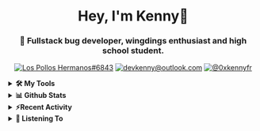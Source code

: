 <div align="center">
<h1> Hey, I'm Kenny👋 </h1>
<h3> 🐛 Fullstack bug developer, wingdings enthusiast and high school student. </h3>

[![Los Pollos Hermanos#6843](https://img.shields.io/badge/Lumpy%236843-5865F2?logo=discord&logoColor=ffffff)](https://discordapp.com/users/717974888844886117)
[![devkenny@outlook.com](https://img.shields.io/badge/devkenny%40outlook.com-0078d4?logo=Microsoft+Outlook&logoColor=ffffff)](mailto:devkenny@outlook.com)
[![@0xkennyfr](https://img.shields.io/badge/%400xkennyfr-1DA1F2?logo=twitter&logoColor=white)](https://)

</div>
<details>
 <summary> <b>🛠️ My Tools</b></summary>

[![My Skills](https://skillicons.dev/icons?i=js,ts,git,html,css,jquery,react,vscode,nodejs&perline=3)](https://skillicons.dev)
</details>

<details>
 <summary> <b>📊 Github Stats</b></summary>
  <br/>
  
[![GitHub Streak](https://github-readme-streak-stats.herokuapp.com?user=devkennyy&theme=dark&hide_border=true&date_format=M%20j%5B%2C%20Y%5D)](https://git.io/streak-stats)

![My GitHub stats](https://github-readme-stats.vercel.app/api?username=devkennyy&theme=slateorange&show_icons=true&title_color=f58804&hide_border=true&bg_color=101414&hide_title=true&count_private=true)
</details>

<details>
 <summary><b>⚡Recent Activity</b></summary>
 
 <!--START_SECTION:activity-->
1. 🎉 Merged PR [#10](https://github.com/devkennyy/achievement-playground/pull/10) in [devkennyy/achievement-playground](https://github.com/devkennyy/achievement-playground)
2. 🎉 Merged PR [#9](https://github.com/devkennyy/achievement-playground/pull/9) in [devkennyy/achievement-playground](https://github.com/devkennyy/achievement-playground)
3. 🗣 Commented on [#9](https://github.com/devkennyy/achievement-playground/issues/9) in [devkennyy/achievement-playground](https://github.com/devkennyy/achievement-playground)
4. 🗣 Commented on [#8](https://github.com/devkennyy/achievement-playground/issues/8) in [devkennyy/achievement-playground](https://github.com/devkennyy/achievement-playground)
5. ❗️ Closed issue [#3](https://github.com/devkennyy/repodata/issues/3) in [devkennyy/repodata](https://github.com/devkennyy/repodata)
6. 🎉 Merged PR [#5](https://github.com/devkennyy/repodata/pull/5) in [devkennyy/repodata](https://github.com/devkennyy/repodata)
7. 🗣 Commented on [#3](https://github.com/devkennyy/repodata/issues/3) in [devkennyy/repodata](https://github.com/devkennyy/repodata)
8. 💪 Opened PR [#54](https://github.com/Henrik-3/unofficial-valorant-api/pull/54) in [Henrik-3/unofficial-valorant-api](https://github.com/Henrik-3/unofficial-valorant-api)
9. 🗣 Commented on [#3](https://github.com/devkennyy/repodata/issues/3) in [devkennyy/repodata](https://github.com/devkennyy/repodata)
10. ❗️ Closed issue [#2](https://github.com/devkennyy/repodata/issues/2) in [devkennyy/repodata](https://github.com/devkennyy/repodata)
 <!--END_SECTION:activity-->
</details>

<details>
 <summary> <b>🎵 Listening To</b></summary>

 [![spotify-github-profile](https://spotify-github-profile.vercel.app/api/view?uid=zlnzp9s24yxie6ao0me0sksfd&cover_image=true&theme=default&bar_color_cover=false&bar_color=fb8c04)](https://github.com/kittinan/spotify-github-profile)

 </details>


